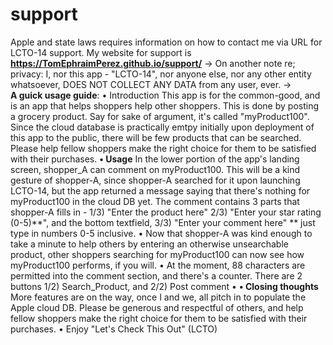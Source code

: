 # support
Apple and state laws requires information on how to contact me via URL for LCTO-14 support.
My website for support is **https://TomEphraimPerez.github.io/support/**
->
On another note re; privacy:
I, nor this app - "LCTO-14", nor anyone else, nor any other entity whatsoever, DOES NOT COLLECT ANY DATA from any user, ever.
-> <br />
**A guick usage guide**:
• Introduction
This app is for the common-good, and is an app that helps shoppers help other shoppers.
This is done by posting a grocery product. Say for sake of argument, it's called "myProduct100".
Since the cloud database is practically emtpy initially upon deployment of this app to the public,
there will be few products that can be searched. 
Please help fellow shoppers make the right choice for them to be satisfied with their purchases.
**• Usage**
In the lower portion of the app's landing screen, shopper_A can comment on myProduct100.
This will be a kind gesture of shopper-A, since shopper-A searched for it upon launching LCTO-14,
but the app returned a message saying that there's nothing for myProduct100 in the cloud DB yet.
The comment contains 3 parts that shopper-A fills in - 
1/3) "Enter the product here"
2/3) "Enter your star rating (0-5)**", and the bottom textfield,
3/3) "Enter your comment here"
** just type in numbers 0-5 inclusive.
•
Now that shopper-A was kind enough to take a minute to help others by entering an otherwise
unsearchable product, other shoppers searching for myProduct100 can now see how myProduct100
performs, if you will.
•
At the moment, 88 characters are permitted into the comment section, and there's a counter.
There are 2 buttons
1/2) Search_Product, and
2/2) Post comment
•
**• Closing thoughts**
More features are on the way, once I and we, all pitch in to populate the Apple cloud DB.
Please be generous and respectful of others, and help fellow shoppers make the right choice
for them to be satisfied with their purchases.
•
Enjoy "Let's Check This Out" (LCTO)

